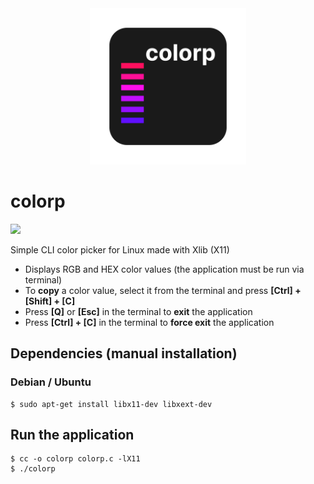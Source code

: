 <div align="center">
<img width="250" src="colorp_logo.png" alt="colorp logo">
</div>

# colorp

![](./demo.gif)

Simple CLI color picker for Linux made with Xlib (X11)

- Displays RGB and HEX color values (the application must be run via terminal)
- To **copy** a color value, select it from the terminal and press **[Ctrl] + [Shift] + [C]**
- Press **[Q]** or **[Esc]** in the terminal to **exit** the application
- Press **[Ctrl] + [C]** in the terminal to **force exit** the application

## Dependencies (manual installation)

### Debian / Ubuntu

```console
$ sudo apt-get install libx11-dev libxext-dev
```

## Run the application

```console
$ cc -o colorp colorp.c -lX11
$ ./colorp
```
